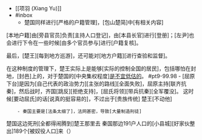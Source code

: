 - [[项羽 (Xiang Yu)]]
- #inbox
    - 楚国同样进行[严格的户籍管理]，[包山楚简]中[有相关内容]

[本地户籍]由[旁县官员]负责[主持人口登记]，由[本县长官]进行[登册]；[左尹]也会进行下令在一些时候[由多个官员参与]进行[户籍复核]。

最后，[楚王][每到地方巡游]，还可能对[地方户籍][进行查验和监督]。

在这种制度的管理下，楚王实际上是能够[实际的控制全国的居民]，包括哪怕在封地，[封邑]上的，对于楚国的[中央集权程度][是不宜低估的](https://www.zhihu.com/question/496697763/answer/2208237301)。 #pt9-99.98
        - [屈原下台]是因为[自己代表的政治势力][主张的路线][全面失败]，屈原主持[联齐抗秦]，然后战时，齐国[跳反][拒绝支持]，[屈氏将领][带兵抗秦][全军覆没]。
这时候[要动屈氏]的话[说真的挺容易的]，不过出于[贵族传统] 楚王[不动他]


        - 秦国主要是[法条太细了]，法网甚密，导致[大量制造刑徒]
楚国这边死刑[全都得闹腾到]楚王那里去
秦国那边191户人口的[小县城][好家伙整出]189个[被奴役人口]来（）
